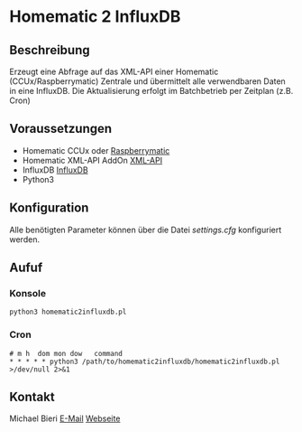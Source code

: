 # Homematic 2 InfluxDB

## Beschreibung
Erzeugt eine Abfrage auf das XML-API einer Homematic (CCUx/Raspberrymatic) Zentrale und übermittelt alle verwendbaren Daten in eine InfluxDB. Die Aktualisierung erfolgt im Batchbetrieb per Zeitplan (z.B. Cron)

## Voraussetzungen

* Homematic CCUx oder [Raspberrymatic](https://raspberrymatic.de)
* Homematic XML-API AddOn [XML-API](https://www.homematic-inside.de/software/xml-api)
* InfluxDB [InfluxDB](https://www.influxdata.com/)
* Python3

## Konfiguration

Alle benötigten Parameter können über die Datei *settings.cfg* konfiguriert werden. 

## Aufuf 

### Konsole
```console
python3 homematic2influxdb.pl 
```

### Cron
```
# m h  dom mon dow   command
* * * * * python3 /path/to/homematic2influxdb/homematic2influxdb.pl  >/dev/null 2>&1
```


## Kontakt
Michael Bieri
[E-Mail](mailto:michael@bieri.club)
[Webseite](https://michael.bieri.club)